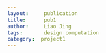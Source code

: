 ```yaml
---
layout:     publication
title:      pub1
author:     Liao Jing
tags: 		design computation
category:  project1
---
```

